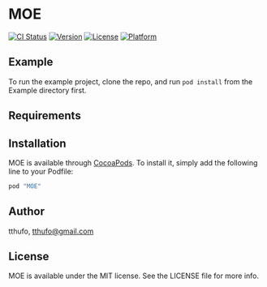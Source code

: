 # MOE

[![CI Status](http://img.shields.io/travis/tthufo/MOE.svg?style=flat)](https://travis-ci.org/tthufo/MOE)
[![Version](https://img.shields.io/cocoapods/v/MOE.svg?style=flat)](http://cocoapods.org/pods/MOE)
[![License](https://img.shields.io/cocoapods/l/MOE.svg?style=flat)](http://cocoapods.org/pods/MOE)
[![Platform](https://img.shields.io/cocoapods/p/MOE.svg?style=flat)](http://cocoapods.org/pods/MOE)

## Example

To run the example project, clone the repo, and run `pod install` from the Example directory first.

## Requirements

## Installation

MOE is available through [CocoaPods](http://cocoapods.org). To install
it, simply add the following line to your Podfile:

```ruby
pod "MOE"
```

## Author

tthufo, tthufo@gmail.com

## License

MOE is available under the MIT license. See the LICENSE file for more info.
